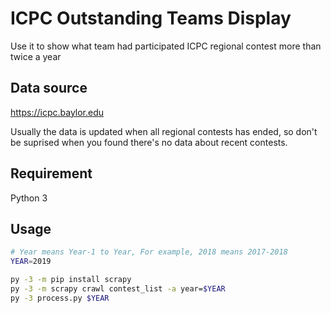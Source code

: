 # ICPC Outstanding Teams Display

Use it to show what team had participated ICPC regional contest more than twice a year

## Data source

https://icpc.baylor.edu

Usually the data is updated when all regional contests has ended, so don't be suprised when you found there's no data about recent contests.

## Requirement

Python 3

## Usage

```bash
# Year means Year-1 to Year, For example, 2018 means 2017-2018
YEAR=2019

py -3 -m pip install scrapy
py -3 -m scrapy crawl contest_list -a year=$YEAR
py -3 process.py $YEAR
```
